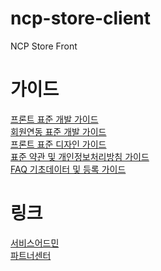 # ncp-store-client

NCP Store Front

# 가이드

[프론트 표준 개발 가이드](https://nhnent.dooray.com/share/posts/021NAuyRTEiar1vtz4tUew) <br>
[회원연동 표준 개발 가이드](https://nhnent.dooray.com/share/posts/pKtJuSuSRKGD-6hUzf1DzA) <br>
[프론트 표준 디자인 가이드](https://nhnent.dooray.com/share/posts/6QyGF3V_R_ybjNqthk-jSQ) <br>
[표준 약관 및 개인정보처리방침 가이드](https://nhnent.dooray.com/share/posts/71bQ0GyQQPisVf_8-a5J0w) <br>
[FAQ 기초데이터 및 등록 가이드](https://nhnent.dooray.com/share/posts/-zba7wlBQYy8UzgV5dGgVw) <br>

# 링크

[서비스어드민](https://service.e-ncp.com) <br>
[파트너센터](https://partner.e-ncp.com) <br>
